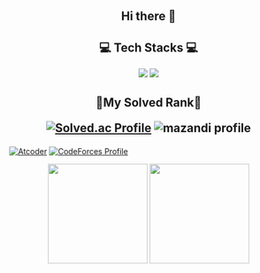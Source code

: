 <h2 align="center"> Hi there 👋 </h2>

<h2 align="center"> 💻 Tech Stacks 💻 </h2>

<p align="center"> 
  <img src="https://img.shields.io/badge/Java-FF9A00?style=flat-square&logo=openjdk&logoColor=white"/>
  <img src="https://img.shields.io/badge/C-239DFF?style=flat-square&logo=C&logoColor=white"/>
  
</p>

<h2 align="center"> 🏅My Solved Rank🏅

[![Solved.ac Profile](http://mazassumnida.wtf/api/v2/generate_badge?boj=rlatjwls3333)](https://solved.ac/rlatjwls3333/)
![mazandi profile](http://mazandi.herokuapp.com/api?handle=rlatjwls3333&theme=dark)
 </h2>

[![Atcoder](https://atcoder.junah.dev/v1/generate_badge?name=rlatjwls7882)](https://atcoder.jp/users/rlatjwls7882)
[![CodeForces Profile](https://cf.leed.at?id={rlatjwls7882})](https://codeforces.com/profile/{rlatjwls7882})

<p align="center">
  <img height="180em" src="https://github-readme-stats.vercel.app/api?username=rlatjwls7882&show_icons=true&include_all_commits=true&bg_color=30,0f0f42,904e95&title_color=fff&text_color=fff">
  <img height="180em" src="https://github-readme-stats.vercel.app/api/top-langs/?username=rlatjwls7882&layout=compact&bg_color=30,0f0f42,904e95&title_color=fff&text_color=fff">
</p>
